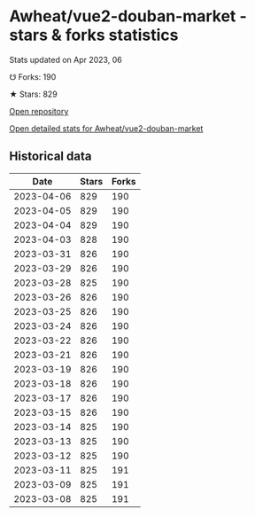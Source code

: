 # Awheat/vue2-douban-market - stars & forks statistics

Stats updated on Apr 2023, 06

☋ Forks: 190

★ Stars: 829

[Open repository](https://github.com/Awheat/vue2-douban-market)

[Open detailed stats for Awheat/vue2-douban-market](https://reviewgithub.com/rep/Awheat/vue2-douban-market)

## Historical data
| Date | Stars | Forks |
|------|-------|-------|
| 2023-04-06 | 829 | 190 | 
| 2023-04-05 | 829 | 190 | 
| 2023-04-04 | 829 | 190 | 
| 2023-04-03 | 828 | 190 | 
| 2023-03-31 | 826 | 190 | 
| 2023-03-29 | 826 | 190 | 
| 2023-03-28 | 825 | 190 | 
| 2023-03-26 | 826 | 190 | 
| 2023-03-25 | 826 | 190 | 
| 2023-03-24 | 826 | 190 | 
| 2023-03-22 | 826 | 190 | 
| 2023-03-21 | 826 | 190 | 
| 2023-03-19 | 826 | 190 | 
| 2023-03-18 | 826 | 190 | 
| 2023-03-17 | 826 | 190 | 
| 2023-03-15 | 826 | 190 | 
| 2023-03-14 | 825 | 190 | 
| 2023-03-13 | 825 | 190 | 
| 2023-03-12 | 825 | 190 | 
| 2023-03-11 | 825 | 191 | 
| 2023-03-09 | 825 | 191 | 
| 2023-03-08 | 825 | 191 | 

